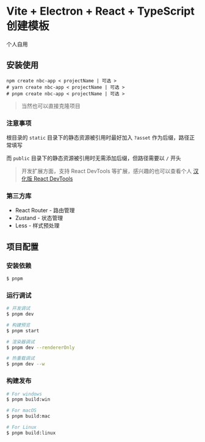# Vite + Electron + React + TypeScript 创建模板
个人自用

## 安装使用
```shell
npm create nbc-app < projectName | 可选 >
# yarn create nbc-app < projectName | 可选 >
# pnpm create nbc-app < projectName | 可选 >
```
> 当然也可以直接克隆项目
### 注意事项
根目录的 `static` 目录下的静态资源被引用时最好加入 `?asset` 作为后缀，路径正常填写

而 `public` 目录下的静态资源被引用时无需添加后缀，但路径需要以 `/` 开头

> 开发扩展方面，支持 React DevTools 等扩展，感兴趣的也可以查看个人 [汉化版 React DevTools](https://github.com/NiButCrazy/react-devtools-extension-chinese)

### 第三方库
- React Router - 路由管理
- Zustand - 状态管理
- Less - 样式预处理

## 项目配置

### 安装依赖

```bash
$ pnpm
```

### 运行调试

```bash
# 开发调试
$ pnpm dev

# 构建预览
$ pnpm start

# 渲染器调试
$ pnpm dev --rendererOnly

# 热重载调试
$ pnpm dev --w
```

### 构建发布

```bash
# For windows
$ pnpm build:win

# For macOS
$ pnpm build:mac

# For Linux
$ pnpm build:linux
```
